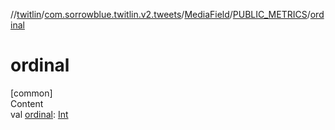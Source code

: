 //[twitlin](../../../index.md)/[com.sorrowblue.twitlin.v2.tweets](../../index.md)/[MediaField](../index.md)/[PUBLIC_METRICS](index.md)/[ordinal](ordinal.md)



# ordinal  
[common]  
Content  
val [ordinal](ordinal.md): [Int](https://kotlinlang.org/api/latest/jvm/stdlib/kotlin/-int/index.html)  



